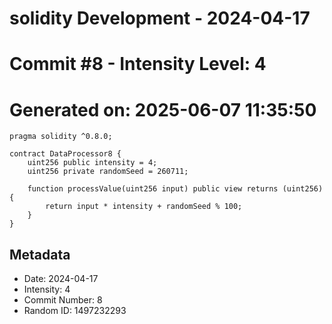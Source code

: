 ﻿# solidity Development - 2024-04-17
# Commit #8 - Intensity Level: 4
# Generated on: 2025-06-07 11:35:50
```solidity
pragma solidity ^0.8.0;

contract DataProcessor8 {
    uint256 public intensity = 4;
    uint256 private randomSeed = 260711;

    function processValue(uint256 input) public view returns (uint256) {
        return input * intensity + randomSeed % 100;
    }
}
```
## Metadata
- Date: 2024-04-17
- Intensity: 4
- Commit Number: 8
- Random ID: 1497232293
